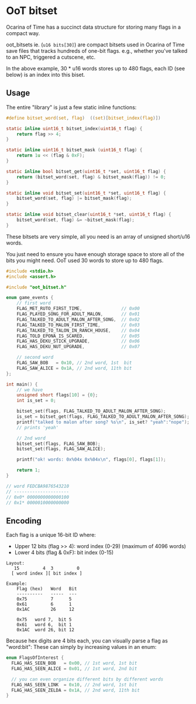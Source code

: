 
# OoT bitset

Ocarina of Time has a succinct data structure for storing many flags in a
compact way.

oot_bitsets ie. (`u16 bits[30]`) are compact bitsets used in Ocarina of Time
save files that tracks hundreds of one-bit flags. e.g., whether you've talked
to an NPC, triggered a cutscene, etc.

In the above example, 30 * u16 words stores up to 480 flags, each ID
(see below) is an index into this biset.

## Usage

The entire "library" is just a few static inline functions:

```c
#define bitset_word(set, flag)  ((set)[bitset_index(flag)])

static inline uint16_t bitset_index(uint16_t flag) { 
	return flag >> 4;
}

static inline uint16_t bitset_mask (uint16_t flag) { 
	return 1u << (flag & 0xF);
}

static inline bool bitset_get(uint16_t *set, uint16_t flag) {
	return (bitset_word(set, flag) & bitset_mask(flag)) != 0;
}

static inline void bitset_set(uint16_t *set, uint16_t flag) {
	bitset_word(set, flag) |= bitset_mask(flag);
}

static inline void bitset_clear(uint16_t *set, uint16_t flag) {
	bitset_word(set, flag) &= ~bitset_mask(flag);
}
```

These bitsets are very simple, all you need is an array of unsigned short/u16
words.

You just need to ensure you have enough storage space to store all of the bits
you might need. OoT used 30 words to store up to 480 flags.

```c
#include <stdio.h>
#include <assert.h>

#include "oot_bitset.h"

enum game_events {
	// first word
	FLAG_MET_RUTO_FIRST_TIME,               // 0x00
	FLAG_PLAYED_SONG_FOR_ADULT_MALON,       // 0x01
	FLAG_TALKED_TO_ADULT_MALON_AFTER_SONG,  // 0x02
	FLAG_TALKED_TO_MALON_FIRST_TIME,        // 0x03
	FLAG_TALKED_TO_TALON_IN_RANCH_HOUSE,    // 0x04
	FLAG_TOLD_EPONA_IS_SCARED,              // 0x05
	FLAG_HAS_DEKU_STICK_UPGRADE,            // 0x06
	FLAG_HAS_DEKU_NUT_UPGRADE,              // 0x07

	// second word
	FLAG_SAW_BOB   = 0x10, // 2nd word, 1st  bit
	FLAG_SAW_ALICE = 0x1A, // 2nd word, 11th bit
};

int main() {
	// we have
	unsigned short flags[10] = {0};
	int is_set = 0;

	bitset_set(flags, FLAG_TALKED_TO_ADULT_MALON_AFTER_SONG);
	is_set = bitset_get(flags, FLAG_TALKED_TO_ADULT_MALON_AFTER_SONG);
	printf("talked to malon after song? %s\n", is_set? "yeah":"nope");
	// prints 'yeah'

	// 2nd word
	bitset_set(flags, FLAG_SAW_BOB);
	bitset_set(flags, FLAG_SAW_ALICE);

	printf("ok! words: 0x%04x 0x%04x\n", flags[0], flags[1]);

	return 1;
}

// word FEDCBA9876543210
// ---------------------
// 0x0* 0000000000000100
// 0x1* 0000010000000000
```


## Encoding

Each flag is a unique 16-bit ID where:
  - Upper 12 bits (flag >>  4): word index (0-29) (maximum of 4096 words)
  - Lower  4 bits (flag & 0xF): bit index (0-15)

```
Layout:
   15         4  3         0
  [ word index ][ bit index ]

Example:
    Flag (hex)   Word   Bit
    ----------   -----  ---
    0x75         7      5
    0x61         6      1
    0x1AC        26     12

    0x75   word 7,  bit 5
    0x61   word 6,  bit 1
    0x1AC  word 26, bit 12
```

Because hex digits are 4 bits each, you can visually parse a flag as "word:bit":
These can simply by increasing values in an enum:

```c
enum FlagsOfInterest {
  FLAG_HAS_SEEN_BOB   = 0x00, // 1st word, 1st bit
  FLAG_HAS_SEEN_ALICE = 0x01, // 1st word, 2nd bit

  // you can even organize different bits by different words
  FLAG_HAS_SEEN_LINK  = 0x10, // 2nd word, 1st bit
  FLAG_HAS_SEEN_ZELDA = 0x1A, // 2nd word, 11th bit
}
```
